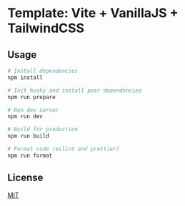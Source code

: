 <!-- Create a readme for a Template, that uses vite -->

# Template: Vite + VanillaJS + TailwindCSS

## Usage

```bash
# Install dependencies
npm install

# Init husky and install peer dependencies
npm run prepare

# Run dev server
npm run dev

# Build for production
npm run build

# Format code (eslint and prettier)
npm run format
```

## License

[MIT](./LICENSE)
